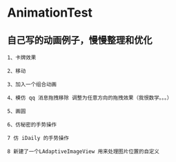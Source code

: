 # AnimationTest
  自己写的动画例子，慢慢整理和优化 
  -----------------------
	
	1、卡牌效果
	
	2、移动
  
	3、加入一个组合动画
	
	4、模仿 qq 消息拖拽移除 调整为任意方向的拖拽效果（我恨数学。。。）
	
	5、画圆
	
	6、仿秘密的手势操作
	
	7 仿 iDaily 的手势操作
	
	8 新建了一个LAdaptiveImageView 用来处理图片位置的自定义
